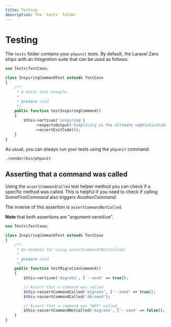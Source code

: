 ```yaml
---
title: Testing
description: The `tests` folder
---
```


# Testing

The `tests` folder contains your `phpunit` tests. By default, the Laravel Zero
ships with an *Integration* suite that can be used as follows:
```php
use Tests\TestCase;

class InspiringCommandTest extends TestCase
{
    /**
     * A basic test example.
     *
     * @return void
     */
    public function testInspiringCommand()
    {
        $this->artisan('inspiring')
             ->expectsOutput('Simplicity is the ultimate sophistication.')
             ->assertExitCode(0);
    }
}
```

As usual, you can always run your tests using the `phpunit` command:
```bash
./vendor/bin/phpunit
```

## Asserting that a command was called
Using the `assertCommandCalled` test helper method you can check if a specific method was called.
This is helpful if you need to check if calling _SomeFirstCommand_ also triggers _AnotherCommand_.

The inverse of this assertion is `assertCommandNotCalled`.

__Note__ that both assertions are "argument-sensitive".

```php
use Tests\TestCase;

class InspiringCommandTest extends TestCase
{
    /**
     * An example for using assertCommand(Not)Called.
     *
     * @return void
     */
    public function testMigrationCommand()
    {
        $this->artisan('migrate', ['--seed' => true]);

        // Assert that a command was called
        $this->assertCommandCalled('migrate', ['--seed' => true]);
        $this->assertCommandCalled('db:seed');

        // Assert that a command was *NOT* called
        $this->assertCommandNotCalled('migrate', ['--seed' => false]);
    }
}
```
